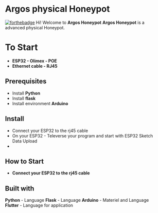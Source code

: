 # Argos physical Honeypot 
[![forthebadge](https://camo.githubusercontent.com/30ac25b97ea34a4f820d01ca7433204f13b5a218d8fc947deef6464d237d8e39/687474703a2f2f666f7274686562616467652e636f6d2f696d616765732f6261646765732f6275696c742d776974682d6c6f76652e737667)](http://forthebadge.com/)
Hi! Welcome to **Argos Honeypot**
**Argos Honeypot** is a advanced physical Honeypot.


#  To Start
-	**ESP32 - Olimex - POE**
-	**Ethernet cable - RJ45**

## Prerequisites
- Install **Python**
- Install **flask**
- Install environment **Arduino**

## Install


- Connect your ESP32 to the rj45 cable
- On your ESP32 - Televerse your program and start with ESP32 Sketch Data Upload
- 
## How to Start
- **Connect your ESP32 to the rj45 cable**
## Built with 
**Python** - Language
**Flask** - Language
**Arduino** - Materiel and Language
**Flutter** - Language for application

